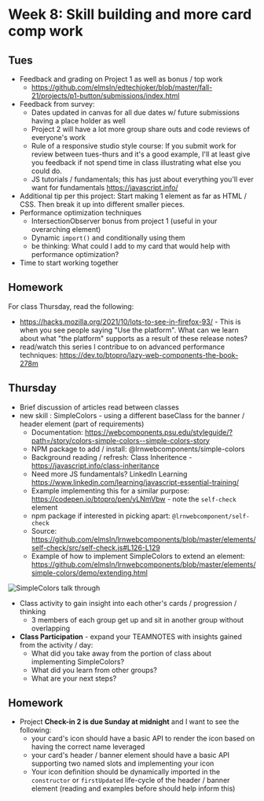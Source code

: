 # Week 8: Skill building and more card comp work
## Tues
- Feedback and grading on Project 1 as well as bonus / top work
  - https://github.com/elmsln/edtechjoker/blob/master/fall-21/projects/p1-button/submissions/index.html
- Feedback from survey:
  - Dates updated in canvas for all due dates w/ future submissions having a place holder as well
  - Project 2 will have a lot more group share outs and code reviews of everyone's work
  - Rule of a responsive studio style course: If you submit work for review between tues-thurs and it's a good example, I'll at least give you feedback if not spend time in class illustrating what else you could do.
  - JS tutorials / fundamentals; this has just about everything you'll ever want for fundamentals https://javascript.info/
- Additional tip per this project: Start making 1 element as far as HTML / CSS. Then break it up into different smaller pieces.
- Performance optimization techniques
  - IntersectionObserver bonus from project 1 (useful in your overarching element)
  - Dynamic `import()` and conditionally using them
  - be thinking: What could I add to my card that would help with performance optimization?
- Time to start working together

## Homework
For class Thursday, read the following:
- https://hacks.mozilla.org/2021/10/lots-to-see-in-firefox-93/ - This is when you see people saying "Use the platform". What can we learn about what "the platform" supports as a result of these release notes?
- read/watch this series I contribue to on advanced performance techniques: https://dev.to/btopro/lazy-web-components-the-book-278m

## Thursday
- Brief discussion of articles read between classes
- new skill : SimpleColors - using a different baseClass for the banner / header element (part of requirements)
  - Documentation: https://webcomponents.psu.edu/styleguide/?path=/story/colors-simple-colors--simple-colors-story
  - NPM package to add / install: @lrnwebcomponents/simple-colors
  - Background reading / refresh: Class Inheritence - https://javascript.info/class-inheritance
  - Need more JS fundamentals? LinkedIn Learning https://www.linkedin.com/learning/javascript-essential-training/
  - Example implementing this for a similar purpose: https://codepen.io/btopro/pen/yLNmVbw - note the `self-check` element
  - npm package if interested in picking apart: `@lrnwebcomponent/self-check`
  - Source: https://github.com/elmsln/lrnwebcomponents/blob/master/elements/self-check/src/self-check.js#L126-L129
  - Example of how to implement SimpleColors to extend an element: https://github.com/elmsln/lrnwebcomponents/blob/master/elements/simple-colors/demo/extending.html

![SimpleColors talk through](https://user-images.githubusercontent.com/329735/137164622-5f5314c6-9d0c-438d-9209-7f30e1dd52b3.png)

- Class activity to gain insight into each other's cards / progression / thinking
  - 3 members of each group get up and sit in another group without overlapping
- **Class Participation** - expand your TEAMNOTES with insights gained from the activity / day:
  - What did you take away from the portion of class about implementing SimpleColors?
  - What did you learn from other groups?
  - What are your next steps?

## Homework
- Project **Check-in 2 is due Sunday at midnight** and I want to see the following:
  - your card's icon should have a basic API to render the icon based on having the correct name leveraged
  - your card's header / banner element should have a basic API supporting two named slots and implementing your icon
  - Your icon definition should be dynamically imported in the `constructor` or `firstUpdated` life-cycle of the header / banner element (reading and examples before should help inform this)
